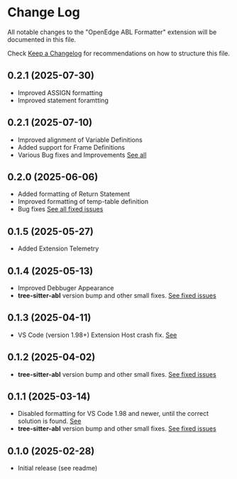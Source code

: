 # Change Log

All notable changes to the "OpenEdge ABL Formatter" extension will be documented in this file.

Check [Keep a Changelog](http://keepachangelog.com/) for recommendations on how to structure this file.

## 0.2.1 (2025-07-30)

- Improved ASSIGN formatting
- Improved statement foramtting

## 0.2.1 (2025-07-10)

- Improved alignment of Variable Definitions
- Added support for Frame Definitions
- Various Bug fixes and Improvements [See all](https://github.com/BalticAmadeus/OpenedgeAblFormatter/milestone/14?closed=1)

## 0.2.0 (2025-06-06)

- Added formatting of Return Statement
- Improved formatting of temp-table definition
- Bug fixes [See all fixed issues](https://github.com/BalticAmadeus/OpenedgeAblFormatter/milestone/7?closed=1)

## 0.1.5 (2025-05-27)

- Added Extension Telemetry

## 0.1.4 (2025-05-13)

- Improved Debbuger Appearance
- __tree-sitter-abl__ version bump and other small fixes. [See fixed issues](https://github.com/BalticAmadeus/OpenedgeAblFormatter/milestone/10?closed=1)

## 0.1.3 (2025-04-11)

- VS Code (version 1.98+) Extension Host crash fix. [See](https://github.com/BalticAmadeus/OpenedgeAblFormatter/issues/358)

## 0.1.2 (2025-04-02)

- __tree-sitter-abl__ version bump and other small fixes. [See fixed issues](https://github.com/BalticAmadeus/OpenedgeAblFormatter/milestone/5?closed=1)

## 0.1.1 (2025-03-14)

- Disabled formatting for VS Code 1.98 and newer, until the correct solution is found. [See](https://github.com/BalticAmadeus/OpenedgeAblFormatter/issues/358)
- __tree-sitter-abl__ version bump and other small fixes. [See fixed issues](https://github.com/BalticAmadeus/OpenedgeAblFormatter/milestone/8?closed=1)

## 0.1.0 (2025-02-28)

- Initial release (see readme)
